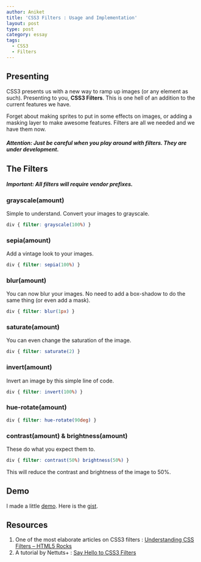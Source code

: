```yaml
---
author: Aniket
title: 'CSS3 Filters : Usage and Implementation'
layout: post
type: post
category: essay
tags:
  - CSS3
  - Filters
---
```


## Presenting

CSS3 presents us with a new way to ramp up images (or any element as such).
Presenting to you, **CSS3 Filters**. This is one hell of an addition to the current features we have.

Forget about making sprites to put in some effects on images, or adding a masking layer to make awesome features. Filters are all we needed and we have them now.

##### Attention: Just be careful when you play around with filters. They are under development.

## The Filters

##### Important: All filters will require vendor prefixes.

### grayscale(amount)

Simple to understand. Convert your images to grayscale.

```css
div { filter: grayscale(100%) }
```

### sepia(amount)

Add a vintage look to your images.

```css
div { filter: sepia(100%) }
```

### blur(amount)

You can now blur your images. No need to add a box-shadow to do the same thing (or even add a mask).

```css
div { filter: blur(1px) }
```

### saturate(amount)

You can even change the saturation of the image.

```css
div { filter: saturate(2) }
```

### invert(amount)

Invert an image by this simple line of code.

```css
div { filter: invert(100%) }
```

### hue-rotate(amount)

```css
div { filter: hue-rotate(90deg) }
```

### contrast(amount) & brightness(amount)

These do what you expect them to.

```css
div { filter: contrast(50%) brightness(50%) }
```

This will reduce the contrast and brightness of the image to 50%.

## Demo

I made a little [demo][1]. Here is the [gist][2].

## Resources

1.  One of the most elaborate articles on CSS3 filters : [Understanding CSS Filters – HTML5 Rocks][3]
2.  A tutorial by Nettuts+ : [Say Hello to CSS3 Filters][4]

 [1]: http://jsfiddle.net/aniketpant/xqRJf/embedded/result/ "Fiddle - CSS3 Filters"
 [2]: https://gist.github.com/2869497 "Gist: CSS3 Filters"
 [3]: http://www.html5rocks.com/en/tutorials/filters/understanding-css/ "Understanding CSS Filters - HTML5 Rocks"
 [4]: http://net.tutsplus.com/tutorials/html-css-techniques/say-hello-to-css3-filters/ "Say Hello to CSS3 Filters"